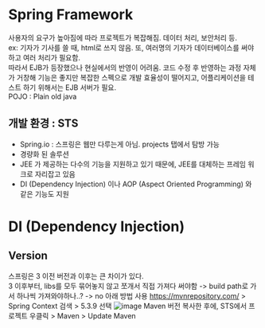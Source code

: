 # Spring Framework
사용자의 요구가 높아짐에 따라 프로젝트가 복잡해짐. 데이터 처리, 보안처리 등. <br>
ex: 기자가 기사를 쓸 때, html로 쓰지 않음. 또, 여러명의 기자가 데이터베이스를 써야하고 여러 처리가 필요함. <br>
따라서 EJB가 등장했으나 현실에서의 반영이 어려움.
코드 수정 후 반영하는 과정 자체가 거창해 기능은 좋지만 복잡한 스펙으로 개발 효율성이 떨어지고, 어플리케이션을 테스트 하기 위해서는 EJB 서버가 필요.<br>
POJO : Plain old java

## 개발 환경 : STS 
* Spring.io : 스프링은 웹만 다루는게 아님. projects 탭에서 탐방 가능<br>
* 경량화 된 솔루션
* JEE 가 제공하는 다수의 기능을 지원하고 있기 때문에, JEE를 대체하는 프레임 워크로 자리잡고 있음
* DI (Dependency Injection) 이나 AOP (Aspect Oriented Programming) 와 같은 기능도 지원


# DI (Dependency Injection)
## Version
스프링은 3 이전 버전과 이후는 큰 차이가 있다. <br>
3 이후부터, libs를 모두 묶어놓지 않고 쪼개서 직접 가져다 써야함 -> build path로 가서 하나씩 가져와야하나..? -> no 아래 방법 사용
https://mvnrepository.com/ > Spring Context 검색 > 5.3.9 선택 
![image](https://user-images.githubusercontent.com/36508552/137730687-c205d1a2-23ee-4a95-bcc1-0d0f43083b5b.png)
Maven 버전 복사한 후에, STS에서 프로젝트 우클릭 > Maven > Update Maven 

